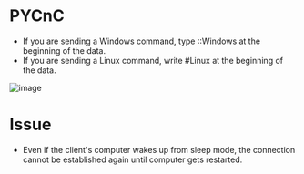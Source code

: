 # PYCnC
* If you are sending a Windows command, type ::Windows at the beginning of the data.
* If you are sending a Linux command, write #Linux at the beginning of the data.

![image](https://github.com/Bt08s/Command-and-Control-Server/assets/68190921/d07818e7-456b-4d78-88de-7cd231d3fa6c)

# Issue
* Even if the client's computer wakes up from sleep mode, the connection cannot be established again until computer gets restarted.
